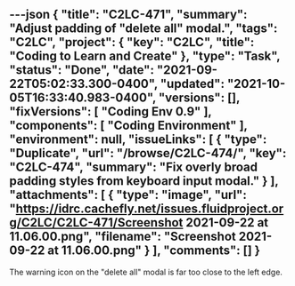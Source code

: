 ---json
{
  "title": "C2LC-471",
  "summary": "Adjust padding of \"delete all\" modal.",
  "tags": "C2LC",
  "project": {
    "key": "C2LC",
    "title": "Coding to Learn and Create"
  },
  "type": "Task",
  "status": "Done",
  "date": "2021-09-22T05:02:33.300-0400",
  "updated": "2021-10-05T16:33:40.983-0400",
  "versions": [],
  "fixVersions": [
    "Coding Env 0.9"
  ],
  "components": [
    "Coding Environment"
  ],
  "environment": null,
  "issueLinks": [
    {
      "type": "Duplicate",
      "url": "/browse/C2LC-474/",
      "key": "C2LC-474",
      "summary": "Fix overly broad padding styles from keyboard input modal."
    }
  ],
  "attachments": [
    {
      "type": "image",
      "url": "https://idrc.cachefly.net/issues.fluidproject.org/C2LC/C2LC-471/Screenshot 2021-09-22 at 11.06.00.png",
      "filename": "Screenshot 2021-09-22 at 11.06.00.png"
    }
  ],
  "comments": []
}
---
The warning icon on the "delete all" modal is far too close to the left edge.

<!-- media: file 2ea10a25-e705-4d3c-8e64-02cca44b78d7 -->

        